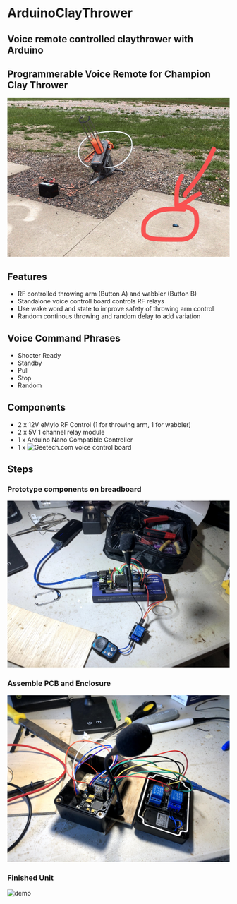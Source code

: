 # ArduinoClayThrower
## Voice remote controlled claythrower with Arduino

## Programmerable Voice Remote for Champion Clay Thrower
![demo](https://github.com/yanqiangyu/ArduinoClayThrower/blob/main/animation.gif?raw=true)

## Features
 - RF controlled throwing arm (Button A) and wabbler (Button B)
 - Standalone voice controll board controls RF relays
 - Use wake word and state to improve safety of throwing arm control
 - Random continous throwing and random delay to add variation

## Voice Command Phrases
 - Shooter Ready
 - Standby
 - Pull
 - Stop
 - Random

## Components
 - 2 x 12V eMylo RF Control (1 for throwing arm, 1 for wabbler)
 - 2 x 5V 1 channel relay module
 - 1 x Arduino Nano Compatible Controller
 - 1 x ![Geetech.com](http://www.geeetech.com) voice control board 

## Steps

### Prototype components on breadboard
![demo](https://github.com/yanqiangyu/ArduinoClayThrower/blob/main/breadboard.jpg?raw=true)

### Assemble PCB and Enclosure
![demo](https://github.com/yanqiangyu/ArduinoClayThrower/blob/main/packaging.jpg?raw=true)

### Finished Unit
![demo](https://github.com/yanqiangyu/ArduinoClayThrower/blob/main/unit.png?raw=true)
